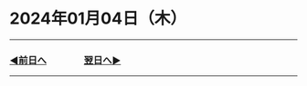 # 2024年01月04日（木）

---

### [◀️前日へ](https://github.com/yuasys/chatty-journal/blob/main/2024/01/2024-01-03.md)&emsp;&emsp;&emsp;&emsp;[翌日へ▶️](https://github.com/yuasys/chatty-journal/blob/main/2024/01/2024-01-05.md)

---
